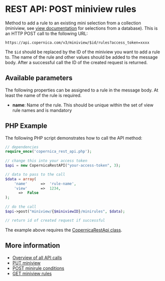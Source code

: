# REST API: POST miniview rules

Method to add a rule to an existing mini selection from a collection (miniview, 
see [view documentation](rest-post-view-rules) for selections from a 
database). This is an HTTP POST call to the following URL:

`https://api.copernica.com/v3/miniview/$id/rules?access_token=xxxx`

The `$id` should be replaced by the ID of the miniview you want to add a rule to. 
The name of the rule and other values should be added to the message body. 
After a successful call the ID of the created request is returned.

## Available parameters

The following properties can be assigned to a rule in the message body. At 
least the name of the rule is required.

- **name**: Name of the rule. This should be unique within the set of view rule 
names and is mandatory

## PHP Example

The following PHP script demonstrates how to call the API method:

```php
// dependencies
require_once('copernica_rest_api.php');
    
// change this into your access token
$api = new CopernicaRestAPI("your-access-token", 3);

// data to pass to the call
$data = array(
    'name'      =>  'rule-name',
    'view'      =>  1234,
      =>  False
);
    
// do the call
$api->post("miniview/{$miniviewID}/minirules", $data);

// return id of created request if successful
```

The example above requires the [CopernicaRestApi class](rest-php).

## More information

* [Overview of all API calls](rest-api)
* [PUT miniview](rest-put-miniview)
* [POST minirule conditions](rest-post-minirule-conditions)
* [GET miniview rules](rest-get-miniview-rules)
